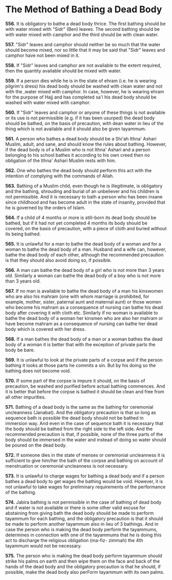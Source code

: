 The Method of Bathing a Dead Body
=================================

**556.** It is obligatory to bathe a dead body thrice. The first bathing
should be with water mixed with "Sidr" (Ben) leaves. The second bathing
should be with water mixed with camphor and the third should be with
clean water.

**557.** "Sidr" leaves and camphor should neither be so much that the
water should become mixed, nor so little that it may be said that "Sidr"
leaves and camphor have not been mixed in it.

**558.** If "Sidr" leaves and camphor are not available to the extent
required, then the quantity available should be mixed with water.

**559.** If a person dies while he is in the state of ehram (i.e. he is
wearing pilgrim's dress) his dead body should be washed with clean water
and not with the ,water mixed with camphor. In case, however, he is
wearing ehram for the purpose of Hajj and has completed sa'i his dead
body should be washed with water mixed with camphor.

**560.** If "Sidr" leaves and camphor or anyone of these things is not
available or its use is not permissible (e.g. if it has been usurped)
the dead body should be bathed, on the basis of precaution, with dean
water in lieu of the thing which is not available and it should also be
given tayammum.

**561.** A person who bathes a dead body should be a Shi'ah Ithna'
Ashari Muslim, adult, and sane, and should know the rules about bathing.
However, if the dead body is of a Muslim who is not Ithna' Ashari and a
person belonging to his school bathes it according to his own creed then
no obligation of the Ithna' Ashari Muslim rests with him.

**562.** One who bathes the dead body should perform this act with the
intention of complying with the commands of Allah.

**563.** Bathing of a Muslim child, even though he is illegitimate, is
obligatory and the bathing, shrouding and burial of an unbeliever and
his children is not permissible. And it is necessary to bath a person
who has been insane since childhood and has become adult in the state of
insanity, provided that he is governed by the orders of Islam.

**564.** If a child of 4 months or more is still-born its dead body
should be bathed, but if it had not yet completed 4 months its body
should be covered, on the basis of precaution, with a piece of cloth and
buried without its being bathed.

**565.** It is unlawful for a man to bathe the dead body of a woman and
for a woman to bathe the dead body of a man. Husband and a wife can,
however, bathe the dead body of each other, although the recommended
precaution is that they should also avoid doing so, if possible.

**566.** A man can bathe the dead body of a girl who is not more than 3
years old. Similarly a woman can bathe the dead body of a boy who is not
more than 3 years old.

**567.** If no man is available to bathe the dead body of a man his
kinswomen who are also his mahram (one with whom marriage is prohibited,
for example, mother, sister, paternal aunt and maternal aunt) or those
women who become his mahram as a consequence of nursing can bathe his
dead body after covering it with cloth etc. Similarly if no woman is
available to bathe the dead body of a woman her kinsmen who are also her
mahram or have become mahram as a consequence of nursing can bathe her
dead body which is covered with her dress.

**568.** If a man bathes the dead body of a man or a woman bathes the
dead body of a woman it is better that with the exception of private
parts the body be bare.

**569.** It is unlawful to look at the private parts of a corpse and if
the person bathing it looks at those parts he commits a sin. But by his
doing so the bathing does not become void.

**570.** If some part of the corpse is impure it should, on the basis of
precaution, be washed and purified before actual bathing commences. And
it is better that before the corpse is bathed it should be clean and
free from all other impurities.

**571.** Bathing of a dead body is the same as the bathing for
ceremonial uncleanness (Janabat). And the obligatory precaution is that
so long as sequence bath is possible the dead body should not be bathed
in immersion way. And even in the case of sequence bath it is necessary
that the body should be bathed from the right side to the left side. And
the recommended precaution is that, if possible, none of the three parts
of the body should be immersed in the water and instead of doing so
water should be poured on the dead body.

**572.** If someone dies in the state of menses or ceremonial
uncleanness it is sufficient to give him/her the bath of the corpse and
bathing on account of menstruation or ceremonial uncleanness is not
necessary.

**573.** It is unlawful to charge wages for bathing a dead body and if a
person bathes a dead body to get wages the bathing would be void.
However, it is not unlawful to take wages for preliminary requirements
of the performance of the bathing.

**574.** Jabira bathing is not permissible in the case of bathing of
dead body and if water is not available or there is some other valid
excuse for abstaining from giving bath the dead body should be made to
perform tayammum for each bathing, and the obligatory precaution is that
it should be made to perform another tayammum also in lieu of 3
bathings. And in case the person who is making the dead body perform the
tayammums, determines in connection with one of the tayammums that he is
doing this act to discharge the religious obligation (ma-fiz- zimmah)
the 4th tayammum would not be necessary.

**575.** The person who is making the dead body perform tayammum should
strike his palms on earth and then wipe them on the face and back of the
hands of the dead body and the obligatory precaution is that he should,
if possible, make the dead body also perForm tayammum with its own
palms.



